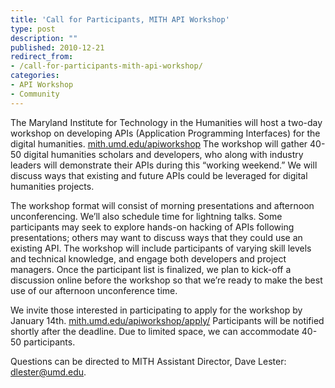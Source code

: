 ```yaml
---
title: 'Call for Participants, MITH API Workshop'
type: post
description: ""
published: 2010-12-21
redirect_from: 
- /call-for-participants-mith-api-workshop/
categories:
- API Workshop
- Community
---
```

The Maryland Institute for Technology in the Humanities will host a two-day workshop on developing APIs (Application Programming Interfaces) for the digital humanities. [mith.umd.edu/apiworkshop](http://mith.umd.edu/apiworkshop/) The workshop will gather 40-50 digital humanities scholars and developers, who along with industry leaders will demonstrate their APIs during this “working weekend.” We will discuss ways that existing and future APIs could be leveraged for digital humanities projects.

The workshop format will consist of morning presentations and afternoon unconferencing. We’ll also schedule time for lightning talks. Some participants may seek to explore hands-on hacking of APIs following presentations; others may want to discuss ways that they could use an existing API. The workshop will include participants of varying skill levels and technical knowledge, and engage both developers and project managers. Once the participant list is finalized, we plan to kick-off a discussion online before the workshop so that we’re ready to make the best use of our afternoon unconference time.

We invite those interested in participating to apply for the workshop by January 14th. [mith.umd.edu/apiworkshop/apply/](http://mith.umd.edu/apiworkshop/) Participants will be notified shortly after the deadline. Due to limited space, we can accommodate 40-50 participants.

Questions can be directed to MITH Assistant Director, Dave Lester: dlester@umd.edu.
